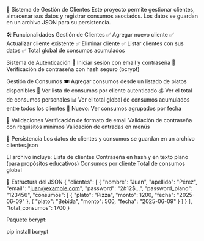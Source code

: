 📘 Sistema de Gestión de Clientes
Este proyecto permite gestionar clientes, almacenar sus datos y registrar consumos asociados. Los datos se guardan en un archivo JSON para su persistencia.

🛠 Funcionalidades
Gestión de Clientes
✅ Agregar nuevo cliente
✅ Actualizar cliente existente
✅ Eliminar cliente
✅ Listar clientes con sus datos
✅ Total global de consumos acumulados

Sistema de Autenticación
🔐 Iniciar sesión con email y contraseña
🔐 Verificación de contraseña con hash seguro (bcrypt)

Gestión de Consumos
🍽 Agregar consumos desde un listado de platos disponibles
📄 Ver lista de consumos por cliente autenticado
💰 Ver el total de consumos personales
📊 Ver el total global de consumos acumulados entre todos los clientes
📆 Nuevo: Ver consumos agrupados por fecha

🧪 Validaciones
Verificación de formato de email
Validación de contraseña con requisitos mínimos
Validación de entradas en menús

💾 Persistencia
Los datos de clientes y consumos se guardan en un archivo clientes.json

El archivo incluye:
Lista de clientes
Contraseña en hash y en texto plano (para propósitos educativos)
Consumos por cliente
Total de consumos global

🧱 Estructura del JSON
{
  "clientes": [
    {
      "nombre": "Juan",
      "apellido": "Pérez",
      "email": "juan@example.com",
      "password": "$2b$12$...",
      "password_plano": "123456",
      "consumos": [
        { "plato": "Pizza", "monto": 1200, "fecha": "2025-06-09" },
        { "plato": "Bebida", "monto": 500, "fecha": "2025-06-09" }
      ]
    }
  ],
  "total_consumos": 1700
}

Paquete bcrypt:

pip install bcrypt
